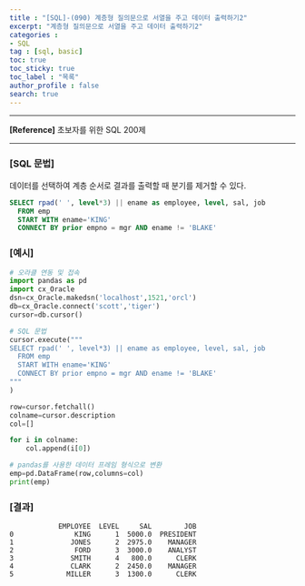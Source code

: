 ```yaml
---
title : "[SQL]-(090) 계층형 질의문으로 서열을 주고 데이터 출력하기2"
excerpt: "계층형 질의문으로 서열을 주고 데이터 출력하기2"
categories :
- SQL
tag : [sql, basic]
toc: true
toc_sticky: true
toc_label : "목록"
author_profile : false
search: true
---
```


---
**[Reference]** 초보자를 위한 SQL 200제

---

### [SQL 문법]
데이터를 선택하여 계층 순서로 결과를 출력할 때 분기를 제거할 수 있다.

```sql
SELECT rpad(' ', level*3) || ename as employee, level, sal, job
  FROM emp
  START WITH ename='KING'
  CONNECT BY prior empno = mgr AND ename != 'BLAKE'
```
### [예시]
```python
# 오라클 연동 및 접속
import pandas as pd
import cx_Oracle
dsn=cx_Oracle.makedsn('localhost',1521,'orcl')
db=cx_Oracle.connect('scott','tiger')
cursor=db.cursor()

# SQL 문법
cursor.execute("""
SELECT rpad(' ', level*3) || ename as employee, level, sal, job
  FROM emp
  START WITH ename='KING'
  CONNECT BY prior empno = mgr AND ename != 'BLAKE'
"""
)

row=cursor.fetchall()
colname=cursor.description
col=[]

for i in colname:
    col.append(i[0])

# pandas를 사용한 데이터 프레임 형식으로 변환
emp=pd.DataFrame(row,columns=col)
print(emp)
```
### [결과]
                EMPLOYEE  LEVEL     SAL        JOB
    0               KING      1  5000.0  PRESIDENT
    1              JONES      2  2975.0    MANAGER
    2               FORD      3  3000.0    ANALYST
    3              SMITH      4   800.0      CLERK
    4              CLARK      2  2450.0    MANAGER
    5             MILLER      3  1300.0      CLERK
    

